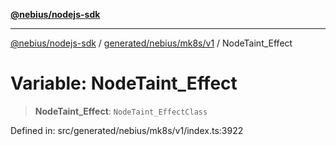[**@nebius/nodejs-sdk**](../../../../../README.md)

***

[@nebius/nodejs-sdk](../../../../../README.md) / [generated/nebius/mk8s/v1](../README.md) / NodeTaint\_Effect

# Variable: NodeTaint\_Effect

> **NodeTaint\_Effect**: `NodeTaint_EffectClass`

Defined in: src/generated/nebius/mk8s/v1/index.ts:3922
